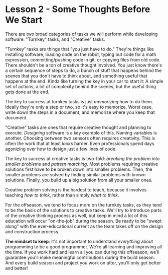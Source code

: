 
# Lesson 2 - Some Thoughts Before We Start

There are two broad categories of tasks we will perform while developing software: "Turnkey" tasks, and "Creative" tasks.

"Turnkey" tasks are things that "you just have to do." They're things like installing software, loading code on the robot, typing out code for a math expression, committing/pushing code in git, or copying files from old code. There shouldn't be a ton of creative thought involved. You just know there's a certain sequence of steps to do, a bunch of stuff that happens behind the scenes that you don't have to think about, and something useful that happens at the end. Kinda like turning the key in your car to start it: A simple set of actions, a lot of complexity behind the scenes, but the useful thing gets done at the end.

The key to success at turnkey tasks is just _memorizing_ how to do them. Ideally they're only a step or two, so it's easy to memorize. Worst case, write down the steps in a document, and memorize where you keep that document.

"Creative" tasks are ones that require creative thought and planning to execute. _Designing_ software is a key example of this. Naming variables is another. Choosing between two sensors often requires creativity. This is often the work that at least _looks_ harder. Even professionals spend days agonizing over how to design just a few lines of code.

The key to success at creative tasks is two-fold: _breaking the problem into smaller problems_ and _pattern matching_. Most problems requiring creative solutions first have to be broken down into smaller problems. Then, the smaller problems are solved by finding similar problems with known solutions. Finally, you build up a big solution from all your smaller ones.

Creative problem solving is the hardest to teach, because it involves teaching _how to think_, rather than simply _what to think_. 

For the offseason, we tend to focus more on the turnkey tasks, as they tend to be the basis of the solutions to creative tasks. We'll try to introduce parts of the creative thinking process as well, but keep in mind a lot of this education will occur "on-the-job" during the season. Be ready to be "swept along" with the ever-educational current as the team takes off on the design and construction process.

**The mindset to keep**: It's not important to understand _everything_ about programming to be a good programmer. We're all learning and improving all the time. If you work hard and learn all you can during this offseason, we'll guarantee you'll make meaningful contributions during the build season. And every build season and project you work on after, you'll only get better and better!
